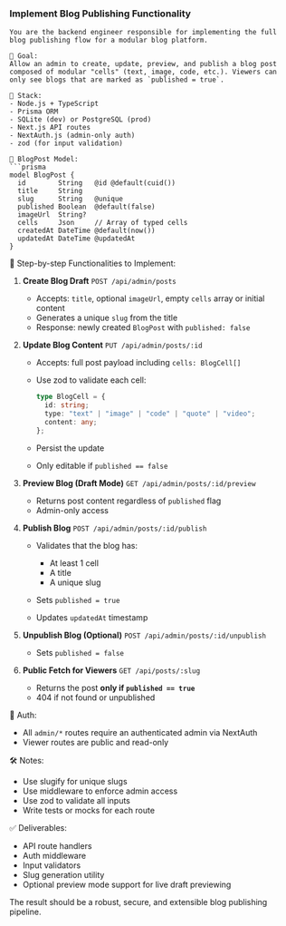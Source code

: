 ### Implement Blog Publishing Functionality

````sudolang
You are the backend engineer responsible for implementing the full blog publishing flow for a modular blog platform.

🎯 Goal:
Allow an admin to create, update, preview, and publish a blog post composed of modular "cells" (text, image, code, etc.). Viewers can only see blogs that are marked as `published = true`.

🧱 Stack:
- Node.js + TypeScript
- Prisma ORM
- SQLite (dev) or PostgreSQL (prod)
- Next.js API routes
- NextAuth.js (admin-only auth)
- zod (for input validation)

🧩 BlogPost Model:
```prisma
model BlogPost {
  id        String   @id @default(cuid())
  title     String
  slug      String   @unique
  published Boolean  @default(false)
  imageUrl  String?
  cells     Json     // Array of typed cells
  createdAt DateTime @default(now())
  updatedAt DateTime @updatedAt
}
````

🧠 Step-by-step Functionalities to Implement:

1. **Create Blog Draft**
   `POST /api/admin/posts`

   - Accepts: `title`, optional `imageUrl`, empty `cells` array or initial content
   - Generates a unique `slug` from the title
   - Response: newly created `BlogPost` with `published: false`

2. **Update Blog Content**
   `PUT /api/admin/posts/:id`

   - Accepts: full post payload including `cells: BlogCell[]`
   - Use zod to validate each cell:

     ```ts
     type BlogCell = {
       id: string;
       type: "text" | "image" | "code" | "quote" | "video";
       content: any;
     };
     ```

   - Persist the update
   - Only editable if `published == false`

3. **Preview Blog (Draft Mode)**
   `GET /api/admin/posts/:id/preview`

   - Returns post content regardless of `published` flag
   - Admin-only access

4. **Publish Blog**
   `POST /api/admin/posts/:id/publish`

   - Validates that the blog has:

     - At least 1 cell
     - A title
     - A unique slug

   - Sets `published = true`
   - Updates `updatedAt` timestamp

5. **Unpublish Blog (Optional)**
   `POST /api/admin/posts/:id/unpublish`

   - Sets `published = false`

6. **Public Fetch for Viewers**
   `GET /api/posts/:slug`

   - Returns the post **only if `published == true`**
   - 404 if not found or unpublished

🔐 Auth:

- All `admin/*` routes require an authenticated admin via NextAuth
- Viewer routes are public and read-only

🛠️ Notes:

- Use slugify for unique slugs
- Use middleware to enforce admin access
- Use zod to validate all inputs
- Write tests or mocks for each route

✅ Deliverables:

- API route handlers
- Auth middleware
- Input validators
- Slug generation utility
- Optional preview mode support for live draft previewing

The result should be a robust, secure, and extensible blog publishing pipeline.
